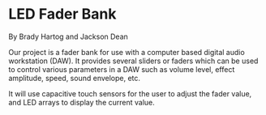 # LED Fader Bank

By Brady Hartog and Jackson Dean

Our project is a fader bank for use with a computer based digital audio workstation (DAW). It provides several sliders or faders which can be used to control various parameters in a DAW such as volume level, effect amplitude, speed, sound envelope, etc.

It will use capacitive touch sensors for the user to adjust the fader value, and LED arrays to display the current value.
